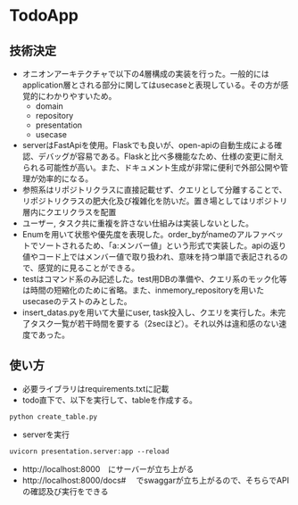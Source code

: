 # TodoApp


## 技術決定
- オニオンアーキテクチャで以下の4層構成の実装を行った。一般的にはapplication層とされる部分に関してはusecaseと表現している。その方が感覚的にわかりやすいため。
    - domain
    - repository
    - presentation
    - usecase
- serverはFastApiを使用。Flaskでも良いが、open-apiの自動生成による確認、デバッグが容易である。Flaskと比べ多機能なため、仕様の変更に耐えられる可能性が高い。また、ドキュメント生成が非常に便利で外部公開や管理が効率的になる。
- 参照系はリポジトリクラスに直接記載せず、クエリとして分離することで、リポジトリクラスの肥大化及び複雑化を防いだ。置き場としてはリポジトリ層内にクエリクラスを配置
- ユーザー, タスク共に重複を許さない仕組みは実装しないとした。
- Enumを用いて状態や優先度を表現した。order_byがnameのアルファベットでソートされるため、「a:メンバー値」という形式で実装した。apiの返り値やコード上ではメンバー値で取り扱われ、意味を持つ単語で表記されるので、感覚的に見ることができる。
- testはコマンド系のみ記述した。test用DBの準備や、クエリ系のモック化等は時間の短縮化のために省略。また、inmemory_repositoryを用いたusecaseのテストのみとした。
- insert_datas.pyを用いて大量にuser, task投入し、クエリを実行した。未完了タスク一覧が若干時間を要する（2secほど）。それ以外は違和感のない速度であった。



## 使い方
- 必要ライブラリはrequirements.txtに記載
- todo直下で、以下を実行して、tableを作成する。
```
python create_table.py
```
- serverを実行
```
uvicorn presentation.server:app --reload
```
- http://localhost:8000　にサーバーが立ち上がる
- http://localhost:8000/docs# 　でswaggarが立ち上がるので、そちらでAPIの確認及び実行をできる
